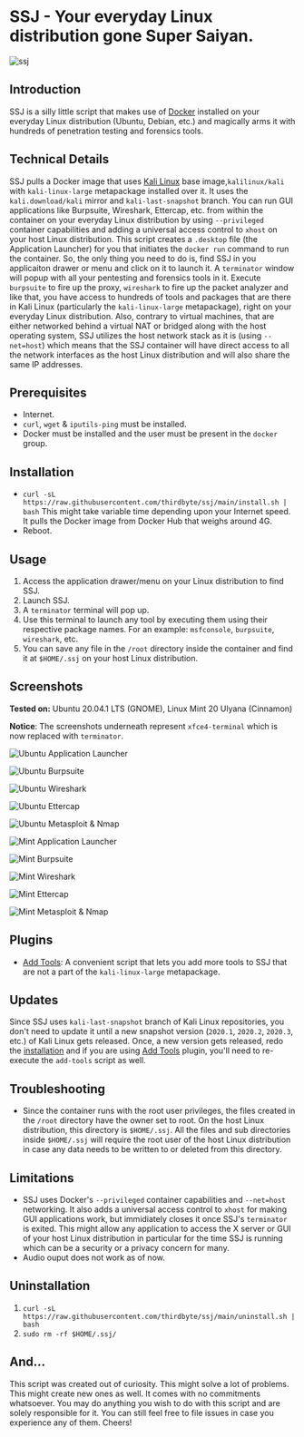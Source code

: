# SSJ - Your everyday Linux distribution gone Super Saiyan.

![ssj](https://raw.githubusercontent.com/thirdbyte/ssj/main/ssj.png)

## Introduction

SSJ is a silly little script that makes use of [Docker](https://www.docker.com/) installed on your everyday Linux distribution (Ubuntu, Debian, etc.) and magically arms it with hundreds of penetration testing and forensics tools.

## Technical Details

SSJ pulls a Docker image that uses [Kali Linux](https://www.kali.org/) base image,`kalilinux/kali` with `kali-linux-large` metapackage installed over it. It uses the `kali.download/kali` mirror and `kali-last-snapshot` branch. You can run GUI applications like Burpsuite, Wireshark, Ettercap, etc. from within the container on your everyday Linux distribution by using `--privileged` container capabilities and adding a universal access control to `xhost` on your host Linux distribution. This script creates a `.desktop` file (the Application Launcher) for you that initiates the `docker run` command to run the container. So, the only thing you need to do is, find SSJ in you applicaiton drawer or menu and click on it to launch it. A `terminator` window will popup with all your pentesting and forensics tools in it. Execute `burpsuite` to fire up the proxy, `wireshark` to fire up the packet analyzer and like that, you have access to hundreds of tools and packages that are there in Kali Linux (particularly the `kali-linux-large` metapackage), right on your everyday Linux distribution. Also, contrary to virtual machines, that are either networked behind a virtual NAT or bridged along with the host operating system, SSJ utilizes the host network stack as it is (using `--net=host`) which means that the SSJ container will have direct access to all the network interfaces as the host Linux distribution and will also share the same IP addresses.

## Prerequisites
+ Internet.
+ `curl`, `wget` & `iputils-ping` must be installed.
+ Docker must be installed and the user must be present in the `docker` group.

## Installation

+ `curl -sL https://raw.githubusercontent.com/thirdbyte/ssj/main/install.sh | bash`
This might take variable time depending upon your Internet speed. It pulls the Docker image from Docker Hub that weighs around 4G.
+ Reboot.

## Usage

1. Access the application drawer/menu on your Linux distribution to find SSJ.
2. Launch SSJ.
3. A `terminator` terminal will pop up.
4. Use this terminal to launch any tool by executing them using their respective package names. For an example: `msfconsole`, `burpsuite`, `wireshark`, etc.
5. You can save any file in the `/root` directory inside the container and find it at `$HOME/.ssj` on your host Linux distribution.

## Screenshots

**Tested on:** Ubuntu 20.04.1 LTS (GNOME), Linux Mint 20 Ulyana (Cinnamon)

**Notice**: The screenshots underneath represent `xfce4-terminal` which is now replaced with `terminator`.

![Ubuntu Application Launcher](https://raw.githubusercontent.com/thirdbyte/ssj/main/screenshots/ubuntu_ssj_application_launcher.png)

![Ubuntu Burpsuite](https://raw.githubusercontent.com/thirdbyte/ssj/main/screenshots/ubuntu_ssj_burpsuite.png)

![Ubuntu Wireshark](https://raw.githubusercontent.com/thirdbyte/ssj/main/screenshots/ubuntu_ssj_wireshark.png)

![Ubuntu Ettercap](https://raw.githubusercontent.com/thirdbyte/ssj/main/screenshots/ubuntu_ssj_ettercap.png)

![Ubuntu Metasploit & Nmap](https://raw.githubusercontent.com/thirdbyte/ssj/main/screenshots/ubuntu_ssj_msf_nmap.png)

![Mint Application Launcher](https://raw.githubusercontent.com/thirdbyte/ssj/main/screenshots/mint_ssj_application_launcher.png)

![Mint Burpsuite](https://raw.githubusercontent.com/thirdbyte/ssj/main/screenshots/mint_ssj_burpsuite.png)

![Mint Wireshark](https://raw.githubusercontent.com/thirdbyte/ssj/main/screenshots/mint_ssj_wireshark.png)

![Mint Ettercap](https://raw.githubusercontent.com/thirdbyte/ssj/main/screenshots/mint_ssj_ettercap.png)

![Mint Metasploit & Nmap](https://raw.githubusercontent.com/thirdbyte/ssj/main/screenshots/mint_ssj_msf_nmap.png)

## Plugins

+ [Add Tools](https://github.com/thirdbyte/ssj-plugin-add-tools): A convenient script that lets you add more tools to SSJ that are not a part of the `kali-linux-large` metapackage.

## Updates

Since SSJ uses `kali-last-snapshot` branch of Kali Linux repositories, you don't need to update it until a new snapshot version (`2020.1`, `2020.2`, `2020.3`, etc.) of Kali Linux gets released. Once, a new version gets released, redo the [installation](https://github.com/thirdbyte/ssj#installation) and if you are using [Add Tools](https://github.com/thirdbyte/ssj-plugin-add-tools) plugin, you'll need to re-execute the `add-tools` script as well.

## Troubleshooting

+ Since the container runs with the root user privileges, the files created in the `/root` directory have the owner set to root. On the host Linux distribution, this directory is `$HOME/.ssj`. All the files and sub directories inside `$HOME/.ssj` will require the root user of the host Linux distribution in case any data needs to be written to or deleted from this directory.

## Limitations

+ SSJ uses Docker's `--privileged` container capabilities and `--net=host` networking. It also adds a universal access control to `xhost` for making GUI applications work, but immidiately closes it once SSJ's `terminator` is exited. This might allow any application to access the X server or GUI of your host Linux distribution in particular for the time SSJ is running which can be a security or a privacy concern for many.
+ Audio ouput does not work as of now.

## Uninstallation

1. `curl -sL https://raw.githubusercontent.com/thirdbyte/ssj/main/uninstall.sh | bash`
2. `sudo rm -rf $HOME/.ssj/`

## And...

This script was created out of curiosity. This might solve a lot of problems. This might create new ones as well. It comes with no commitments whatsoever. You may do anything you wish to do with this script and are solely responsible for it. You can still feel free to file issues in case you experience any of them. Cheers!
